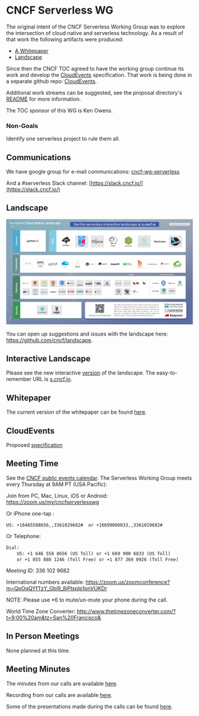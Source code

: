# CNCF Serverless WG

The original intent of the CNCF Serverless Working Group was to explore the
intersection of cloud native and serverless technology. As a result of that
work the following artifacts were produced:

* [A Whitepaper](#whitepaper)
* [Landscape](#landscape)

Since then the CNCF TOC agreed to have the working group continue its work
and develop the
[CloudEvents](https://github.com/cloudevents/spec/blob/master/spec.md)
specification. That work is being done in a separate github repo:
[CloudEvents](https://github.com/cloudevents/spec).

Additional work streams can be suggested, see the proposal directory's
[README](proposals/README.md) for more information.

The TOC sponsor of this WG is Ken Owens.

### Non-Goals
Identify one serverless project to rule them all.

## Communications

We have google group for e-mail communications:
[cncf-wg-serverless](https://groups.google.com/forum/#!forum/cncf-wg-serverless)

And a #serverless Slack channel:
[https://slack.cncf.io/](https://slack.cncf.io/)

## Landscape

![Serverless Landscape](https://github.com/cncf/landscape/blob/master/serverless/CloudNativeLandscape_Serverless_latest.png)

You can open up suggestions and issues with the landscape here: https://github.com/cncf/landscape.

## Interactive Landscape

Please see the new interactive [version](https://landscape.cncf.io/grouping=landscape&landscape=serverless) of the landscape. The easy-to-remember URL is [s.cncf.io](https://s.cncf.io).

## Whitepaper

The current version of the whitepaper can be found 
[here](https://github.com/cncf/wg-serverless/tree/master/whitepaper).

## CloudEvents

Proposed [specification](https://github.com/cloudevents/spec)

## Meeting Time

See the [CNCF public events calendar](https://www.cncf.io/community/calendar/). The Serverless Working Group meets every Thursday at 9AM PT (USA Pacific):

Join from PC, Mac, Linux, iOS or Android: https://zoom.us/my/cncfserverlesswg

Or iPhone one-tap :

    US: +16465588656,,3361029682#  or +16699006833,,3361029682# 

Or Telephone:

    Dial: 
        US: +1 646 558 8656 (US Toll) or +1 669 900 6833 (US Toll)
        or +1 855 880 1246 (Toll Free) or +1 877 369 0926 (Toll Free)

Meeting ID: 336 102 9682

International numbers available: https://zoom.us/zoomconference?m=QpOqQYfTzY_Gbj9_8jPtsplp1pnVUKDr

NOTE: Please use \*6 to mute/un-mute your phone during the call.

World Time Zone Converter:
http://www.thetimezoneconverter.com/?t=9:00%20am&tz=San%20Francisco&

## In Person Meetings

None planned at this time.

## Meeting Minutes

The minutes from our calls are available
[here](https://docs.google.com/document/d/1OVF68rpuPK5shIHILK9JOqlZBbfe91RNzQ7u_P7YCDE/edit#).

Recording from our calls are available
[here](https://www.youtube.com/playlist?list=PLj6h78yzYM2Ph7YoBIgsZNW_RGJvNlFOt).

Some of the presentations made during the calls can be found
[here](presentations).

